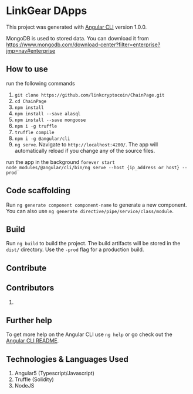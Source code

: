 # LinkGear DApps

This project was generated with [Angular CLI](https://github.com/angular/angular-cli) version 1.0.0.

MongoDB is used to stored data. You can download it from https://www.mongodb.com/download-center?filter=enterprise?jmp=nav#enterprise

## How to use

run the following commands

1. `git clone https://github.com/linkcryptocoin/ChainPage.git`
2. `cd ChainPage`
3. `npm install`
4. `npm install --save alasql`
5. `npm install --save mongoose`
6. `npm i -g truffle`
7. `truffle compile`
8. `npm i -g @angular/cli`
9. `ng serve`. Navigate to `http://localhost:4200/`. The app will automatically reload if you change any of the source files.

run the app in the background
`forever start node_modules/@angular/cli/bin/ng serve --host {ip_address or host} --prod`

## Code scaffolding

Run `ng generate component component-name` to generate a new component. You can also use `ng generate directive/pipe/service/class/module`.

## Build

Run `ng build` to build the project. The build artifacts will be stored in the `dist/` directory. Use the `-prod` flag for a production build.

## Contribute

## Contributors
1. 

## Further help

To get more help on the Angular CLI use `ng help` or go check out the [Angular CLI README](https://github.com/angular/angular-cli/blob/master/README.md).

## Technologies & Languages Used
1. Angular5 (Typescript/Javascript)
2. Truffle (Solidity)
3. NodeJS
